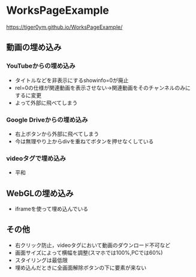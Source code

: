 # WorksPageExample

https://tiger0ym.github.io/WorksPageExample/


## 動画の埋め込み
### YouTubeからの埋め込み
- タイトルなどを非表示にするshowinfo=0が廃止
- rel=0の仕様が関連動画を表示させない→関連動画をそのチャンネルのみにするに変更
- よって外部に飛べてしまう
### Google Driveからの埋め込み
- 右上ボタンから外部に飛べてしまう
- 今は無理やり上からdivを重ねてボタンを押せなくしている
### videoタグで埋め込み
- 平和

## WebGLの埋め込み
- iframeを使って埋め込んでいる


## その他
- 右クリック防止，videoタグにおいて動画のダウンロード不可など
- 画面サイズによって横幅を調整(スマホでは100%,PCでは60%)
- スタイリングは最低限
- 埋め込んだときに全画面解除ボタンの下に要素が来ない
